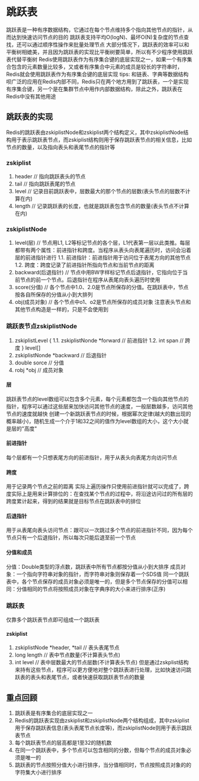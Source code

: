 # 跳跃表
跳跃表是一种有序数据结构，它通过在每个节点维持多个指向其他节点的指针，从而达到快速访问节点的目的
跳跃表支持平均O(logN)、最坏O(N)复杂度的节点查找，还可以通过顺序性操作来批量处理节点
大部分情况下，跳跃表的效率可以和平衡树相媲美，并且因为跳跃表的实现比平衡树要简单，所以有不少程序使用跳跃表代替平衡树
Redis使用跳跃表作为有序集合键的底层实现之一，如果一个有序集合包含的元素数量比较多，又或者有序集合中元素的成员是较长的字符串时，Redis就会使用跳跃表作为有序集合键的底层实现
tips: 和链表、字典等数据结构呗广泛的应用在Redis内部不同，Redis只在两个地方用到了跳跃表，一个是实现有序集合键，另一个是在集群节点中用作内部数据结构，除此之外，跳跃表在Redis中没有其他用途

## 跳跃表的实现
Redis的跳跃表由zskiplistNode和zskiplist两个结构定义，其中zskiplistNode结构用于表示跳跃表节点，而zskiplist结构则用于保存跳跃表节点的相关信息，比如节点的数量，以及指向表头和表尾节点的指针等

### zskiplist
1.  header // 指向跳跃表头的节点
2.  tail // 指向跳跃表尾的节点
3.  level // 记录目前跳跃表中，层数最大的那个节点的层数(表头节点的层数不计算在内)
4.  length // 记录跳跃表的长度，也就是跳跃表包含节点的数量(表头节点不计算在内)

### zskiplistNode
1.  level(层) // 节点用L1, L2等标记节点的各个层，L1代表第一层以此类推。每层都带有两个属性：前进指针和跨度。当程序从表头向表尾遍历时，访问会沿着层的前进指针进行
    1.1.  前进指针：前进指针用于访问位于表尾方向的其他节点
    1.2.  跨度：跨度记录了前进指针所指向节点和当前节点的距离
2.  backward(后退指针) // 节点中用BW字样标记节点后退指针，它指向位于当前节点的前一个节点。后退指针在程序从表尾向表头遍历时使用 
3.  score(分值) // 各个节点中1.0、2.0是节点所保存的分值。在跳跃表中，节点按各自所保存的分值从小到大排列
4.  obj(成员对象) // 各个节点中o1、o2是节点所保存的成员对象
注意表头节点和其他节点构造是一样的，只是不会使用到

### 跳跃表节点zskiplistNode
1.  zskiplistLevel {
    1.1.  zskiplistNonde *forward // 前进指针
    1.2.  int span // 跨度
} level[]
2.  zskiplistNonde *backward // 后退指针
3.  double sorce // 分值
4.  robj *obj // 成员对象

#### 层
跳跃表节点的level数组可以包含多个元素，每个元素都包含一个指向其他节点的指针，程序可以通过这些层来加快访问其他节点的速度，一般层数越多，访问其他节点的速度就越快
创建一个新跳跃表节点的时候，根据幂次定律(越大的数出现的概率越小)，随机生成一个介于1和32之间的值作为level数组的大小，这个大小就是层的"高度"

#### 前进指针
每个层都有一个只想表尾方向的前进指针，用于从表头向表尾方向访问节点

#### 跨度
用于记录两个节点之前的距离
实际上遍历操作只使用前进指针就可以完成了，跨度实际上是用来计算排位的：在查找某个节点的过程中，将沿途访问过的所有层的跨度累计起来，得到的结果就是目标节点在跳跃表中的排位

#### 后退指针
用于从表尾向表头访问节点：跟可以一次跳过多个节点的前进指针不同，因为每个节点只有一个后退指针，所以每次只能后退至前一个节点

#### 分值和成员
分值：Double类型的浮点数，跳跃表中所有节点都按分值从小到大排序
成员对象：一个指向字符串对象的指针，而字符串对象则保存着一个SDS值
同一个跳跃表中，各个节点保存的成员对象必须是唯一的，但是多个节点保存的分值可以相同：分值相同的节点将按照成员对象在字典序的大小来进行排序(正序)

### 跳跃表
仅靠多个跳跃表节点即可组成一个跳跃表

#### zskiplist
1.  zskiplistNode *header, *tail // 表头表尾节点
2.  long length // 表中节点数量(不计算表头节点)
3.  int level // 表中层数最大的节点层数(不计算表头节点)
但是通过zskplist结构来持有这些节点，程序可以更方便地对整个跳跃表进行处理，比如快速访问跳跃表的表头和表尾节点，或者快速获取跳跃表节点的数量

## 重点回顾
1.  跳跃表是有序集合的底层实现之一
2.  Redis的跳跃表实现由zskiplist和zskiplistNode两个结构组成，其中zskiplist用于保存跳跃表信息(表头表尾节点长度等)，而zskiplistNode则用于表示跳跃表节点
3.  每个跳跃表节点的层高都是1至32的随机数
4.  在同一个跳跃表中，多个节点可以包含相同的分数，但每个节点的成员对象必须是唯一的
5.  跳跃表的节点按照分值大小进行排序，当分值相同时，节点按照成员对象的的字符集大小进行排序